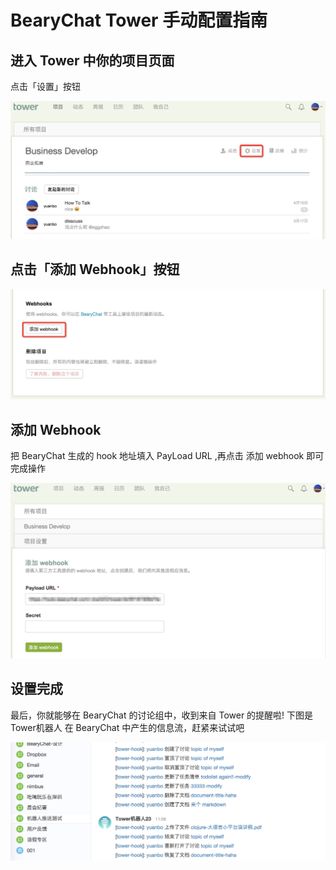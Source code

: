 # BearyChat Tower 手动配置指南

## 进入 Tower 中你的项目页面

点击「设置」按钮

![](/images/tutorial/tower_project_setting.png)

## 点击「添加 Webhook」按钮

![](/images/tutorial/tower_webhook_setting.png)

## 添加 Webhook

把 BearyChat 生成的 hook 地址填入 PayLoad URL ,再点击 添加 webhook 即可完成操作

![](/images/tutorial/tower_setting_done.png)

## 设置完成

最后，你就能够在 BearyChat 的讨论组中，收到来自 Tower 的提醒啦! 下图是 Tower机器人 在 BearyChat 中产生的信息流，赶紧来试试吧

![](/images/tutorial/tower_in_chat.png)
